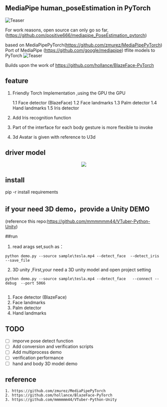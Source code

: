 ## MediaPipe human_poseEstimation in PyTorch

![Teaser](/doc/demo.gif)

For work reasons, open source can only go so far,(https://github.com/positive666/mediapipe_PoseEstimation_pytorch)

based on MediaPipePyTorch(https://github.com/zmurez/MediaPipePyTorch)
Port of MediaPipe (https://github.com/google/mediapipe) tflite models to PyTorch
![Teaser](/documentation/image/teaser.gif)





Builds upon the work of https://github.com/hollance/BlazeFace-PyTorch
## feature

   1. Friendly Torch Implementation ,using the GPU the GPU
   
		1.1 Face detector (BlazeFace)
		1.2 Face landmarks
		1.3 Palm detector
		1.4 Hand landmarks
		1.5 Iris detector
	
   2. Add Iris recognition function
   3. Part of the interface for each body gesture is more flexible to invoke
   4. 3d Avatar is given with reference to U3d



## driver model 
<p align="center">
    <a href="https://youtu.be/Jvzltozpbpk">
        <img src="doc/3d.gif">
    </a>
</p>

## install

  pip -r install requirements
  
## if your need 3D demo，provide a Unity DEMO
   
  (reference this repo:https://github.com/mmmmmm44/VTuber-Python-Unity)
  
##run 

  1. read arags set,such as：
  
    python demo.py --source sample\tesla.mp4 --detect_face  --detect_iris  --save_file 
  
  2. 3D unity ,First,your need a 3D unity model and open project setting
  
    python demo.py --source sample\tesla.mp4 --detect_face   --connect --debug  --port 5066

## 
1. Face detector (BlazeFace)
1. Face landmarks
1. Palm detector
1. Hand landmarks

## TODO
- [ ] imporve pose detect function
- [ ] Add conversion and verification scripts
- [ ] Add multiprocess demo
- [ ] verification performance 
- [ ] hand and body 3D model demo

## reference 

	1. https://github.com/zmurez/MediaPipePyTorch
	2. https://github.com/hollance/BlazeFace-PyTorch
	3. https://github.com/mmmmmm44/VTuber-Python-Unity